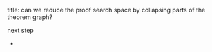 
title: can we reduce the proof search space by collapsing parts of the theorem graph? 

  

next step

- 
    
